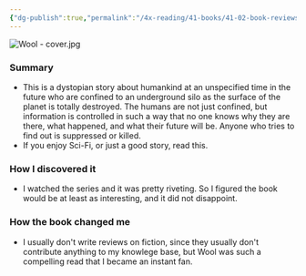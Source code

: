 ```yaml
---
{"dg-publish":true,"permalink":"/4x-reading/41-books/41-02-book-reviews/wool-omnibus-hugh-howey/","title":"Wool omnibus - Hugh Howey","created":"2024-01-19T16:23:04.000+03:00","updated":"2024-02-14T20:17:41.151+03:00"}
---
```


![Wool - cover.jpg](/img/user/4x%20-%20Reading/41%20Books/41.03%20Cover%20images/Wool%20-%20cover.jpg)
### Summary
- This is a dystopian story about humankind at an unspecified time in the future who are confined to an underground silo as the surface of the planet is totally destroyed. The humans are not just confined, but information is controlled in such a way that no one knows why they are there, what happened, and what their future will be. Anyone who tries to find out is suppressed or killed.
- If you enjoy Sci-Fi, or just a good story, read this.

### How I discovered it
- I watched the series and it was pretty riveting. So I figured the book would be at least as interesting, and it did not disappoint.

### How the book changed me
- I usually don't write reviews on fiction, since they usually don't contribute anything to my knowlege base, but Wool was such a compelling read that I became an instant fan.

